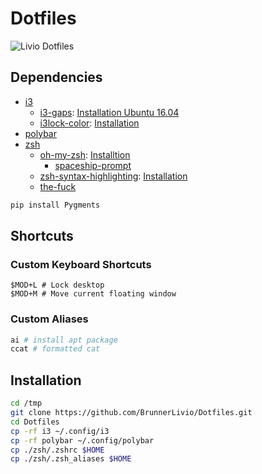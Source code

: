 # Dotfiles

![Livio Dotfiles](https://i.imgur.com/bJX02NT.png)

## Dependencies
 - [i3](https://i3wm.org/)
    - [i3-gaps](https://github.com/Airblader/i3): 
[Installation Ubuntu 16.04](https://gist.github.com/aaronsaderholm/872d55a1cec3969a5baf549f840147f1)
    - [i3lock-color](https://github.com/chrjguill/i3lock-color): [Installation](https://github.com/chrjguill/i3lock-color#building)
 - [polybar](https://github.com/jaagr/polybar)
 - [zsh](http://www.zsh.org/)
    - [oh-my-zsh](https://github.com/robbyrussell/oh-my-zsh): [Installtion](https://github.com/robbyrussell/oh-my-zsh#basic-installation)
        - [spaceship-prompt](https://github.com/denysdovhan/spaceship-prompt)
    - [zsh-syntax-highlighting](https://github.com/zsh-users/zsh-syntax-highlighting): [Installation](https://github.com/zsh-users/zsh-syntax-highlighting/blob/master/INSTALL.md)
    - [the-fuck](https://github.com/nvbn/thefuck)

```bash
pip install Pygments
```

## Shortcuts

### Custom Keyboard Shortcuts

```
$MOD+L # Lock desktop
$MOD+M # Move current floating window
```

### Custom Aliases

```bash
ai # install apt package
ccat # formatted cat
```

## Installation


```bash
cd /tmp
git clone https://github.com/BrunnerLivio/Dotfiles.git
cd Dotfiles
cp -rf i3 ~/.config/i3
cp -rf polybar ~/.config/polybar
cp ./zsh/.zshrc $HOME
cp ./zsh/.zsh_aliases $HOME
```